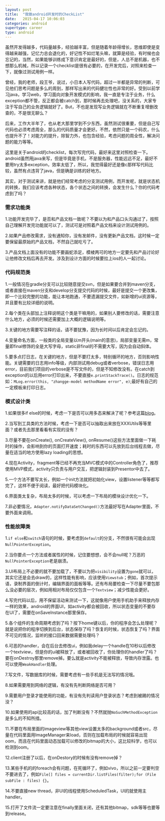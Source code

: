 ```yaml
---
layout: post
title:  "我做android开发时的CheckList"
date:   2015-04-17 10:06:03
categories: android
supertype: career
type: android
---
```


虽然开发得越多，代码量越多，经验越丰富，但是随着年龄得增长，思维即使是变得越来越强，记忆力总会退化的，好记性不如烂笔头嘛，就算是经验，有时候也会忘记的，当然，如果能够训练成下意识肯定是最好的，但是，人总不是机器，也不想那么机械，所以记录一个checklist是很有必要的，在开发完后，对照来检查一下，就像过测试用例一样。

曾经，我的老师，段王爷，说过，小日本人写代码，超过一半都是异常的判断，可见他们思考问题是多么的周到，那样写出来的代码健壮性也非常的好。受到以前学习java，学习web，学习面向对象开发模式的影响，我一直是专注于业务，什么exception都不管，反正都会被catch到，那时候再去处理吧，没关系的，大家专注于写自己的业务逻辑就好了。But，不也是发现写业务逻辑就在不断重复增删改查的，不是很无聊么？

后来，工作大半年了，也从老大那里学到不少东西，虽然测试很重要，但是自己写代码也必须考虑周全，那么的代码质量才会更好。不然，依然只是一个码农，什么也提升不了！对能力的提升，除智力外，也包含经验，考虑问题的周全性，解决问题的能力等等。

这里是关于android的checklist，每次写完代码，最好来这里对照检查一下。android虽然用java来写，但是毕竟是手机，不是服务器，性能远远不足，最好不要用try太多exception，效率太低了，所以，我觉得最好还是像c那样写代码比较，虽然有点违背了java，但是确是训练的好地方。

其实，对于测试来讲，就是他们经常考虑的分支测试用例，而开发呢，就是状态机的转换，我们应该考虑各种状态，各个状态之间的转换，会发生什么？你的代码考虑到了吗？

### 需求功能类

1.功能开发完毕了，是否和产品文档一致呢？不要以为和产品口头沟通过了，按照自己理解开发完功能就可以了，测试可是对照着产品文档来设计测试用例的。

2.如果产品修改需求，没有通知你，没有发邮件，没有更新产品文档，这时候一定要保留最原始的产品文档，不然自己就吃亏了。

3.产品文档上面没有的功能不要画蛇添足，模棱两可的地方一定要先和产品讨论好让他修改文档后再去开发。涉及到设计方面的时候要拉上ios的人一起讨论。

### 代码规范类

1.一般情况在gradle分支可以比较随意提交svn，但是如果要合并到maven分支，或者直接在maven分支和develop分支提交代码的时候，最好是提交一个更改集，即一个比较完整的功能，能让本地跑通，不要遗漏提交文件，如新增的ui资源等，并且要有比较详细的说明。

2.每个类在头部加上注释说明这个类是干嘛用的，如果别人要修改的话，需要注意什么地方，必须的时候还需要加上大概的逻辑说明等。

3.关键的地方需要写注释的话，请不要犹豫，因为长时间以后肯定会忘记的。

4.变量命名方面，一般类的全局变量以m开头(main的意思)，局部变量无需m，常量即final修饰的全是大写字母，static非final的不需要大写，因为会自动斜体。

5.要多点打日志，在关键的地方，但是不要打太多，特别循环的地方，否则影响性能。关键需要的日志用info等级，内部测试用debug或者verbose，错误日志用error，目前我们项目的verbose是不写文件的，但是不知修改没有。在catch到exception的以后用error打印出来，不要直接`e.printStackTrace()`。日志的规范如：`MLog.error(this, "zhangge-model methodName error", e)`;最好有自己的一定模板来打印日志。

### 模式设计类

1.如果很多if else的时候，考虑一下是否可以用多态来解决了呢？参考这篇[blog](http://blog.xiaohansong.com/2015/11/24/clean-code-polymorphism/?hmsr=toutiao.io&utm_medium=toutiao.io&utm_source=toutiao.io)。

2.当写到工具类的方法时候，考虑一下是否可以抽取出来放在XXXUtils等等里面？或者先去那里看看有实现的没有？

3.尽量不要在onCreate(), onCreateView(), onResume()这些方法里面做一下耗时的操作，会影响到你的页面打开速度；耗时的东西可以先放到后台线程去做，尽量在适当的地方使用lazy loading的思想。

4.现在Activity，fragment等已经不再充当MVC模式中的Controller角色了，推荐使用MVP模式，activity只负责与用户交互，把逻辑封装到Presentor中去了。

5.一个方法不要写太长，例如一个init方法就把初始化view，设置listener等等都写完了，这样不便于阅读，最好把代码模块化。

6.界面类太复杂，布局太多的时候，可以考虑一下布局的模块设计优化一下。

7.非必要情况，`Adapter.notifyDataSetChanged()`方法最好写在Adapter里面，不要外面来调用。

### 性能故障类

1.`if else`和`switch`语句的时候，要考虑到`default`的分支，不然很有可能会出现`NullPointerException`。

2.当你要点一个方法或者属性的时候，记住要想想，会不会null呢？万恶的`NullPointerException`老是崩溃。

3.UI布局上不必要的就不要加载了，不要以为把`visibility`设置为`gone`就可以，其实它还是会去draw的，这样性能有影响，应该使用`Viewstub`；例如，首次提示语，录制界面的倒计时，编辑界面的面板等等。还有布局要检查一下尽量不要包那么没必要的层次，例如用相对布局仅仅包含一个`Textview`；减少性能会更好。

4.写完代码以后，用不保留活动来测试一下，这就像用户使用手机助手来释放内存一样的效果，android的界面UI，如activity都会被回收，所以状态变量的不要存在UI了，需要在onSaveInstance那里保存。

5.各个组件的生命周期考虑到了吗？按下home键以后，你的程序会怎么处理呢？就是说把你的程序切换到后台，状态保存了吗？恢复的时候，状态恢复了吗？界面不可见的情况，监听的接口回来数据需要处理吗？

6.可恶的handler，会在后台去修改ui，例如我delay一个handle在10秒以后修改一个textview，但是你的ui被释放了，或者被回收了，你处理你的handler了吗？要在onDestroy那里remove掉。要么就是activity不能被释放，导致内存泄露。也可以使用`WeakHandler`处理。

7.写文件，写数据库的时候，需要考虑有一些手机是无法写的情况哦。

8.如果需要用到网络的逻辑，有没有先判断网络是否可用？

9.需要用户登录才能使用的功能，有没有先判读用户登录状态？考虑到被踢的情况没？

10.如果使用的api比较高的话，加了判断没有？不然就抛`NoSuchMethodException`是多么的不知所措。

11.不要在布局里面的imageview等其他view设置太多的background或者src，尽量在代码里面用ImageManager来load，否则在加载布局的时候就容易出现oom，而且在代码里面动态加载可以修改的bitmap的大小，这比较科学，也可以检测到oom。

12.client注册了以后，在onDestory的时候有没有remove掉？

13.某些手机的的foreach会有问题，在死循环了，例如vivo，所以之前一定要判空不要进去了，例如`File[] files = currentDir.listFiles(filter);for (File subFile : files) {}`。

14.不要直接new thread，非UI的线程使用ScheduledTask，UI的就使用主handler。

15.打开了文件流一定要注意在finally里面关闭，还有其他bitmap，sdk等等也要等到release。

